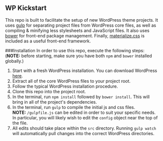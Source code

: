 ## WP Kickstart
This repo is built to facilitate the setup of new WordPress theme projects.  It uses [gulp](http://gulpjs.com/) for separating project files from WordPress core files, as well as compiling & minifying less stylesheets and JavaScript files.  It also uses [bower](http://bower.io) for front-end package management. Finally, [materialize.css](http://materializecss.com/) is included as a useful front-end framework.

###Installation
In order to use this repo, execute the following steps:
(**NOTE:** before starting, make sure you have both `npm` and `bower` installed globally.)

 1. Start with a fresh WordPress installation.  You can download WordPress [here](https://wordpress.org/download/).
 2. Extract all of the core WordPress files to your project root.
 3. Follow the typical WordPress installation procedure.
 4. Clone this repo into the project root.
 5. In the terminal, run `npm install` followed by `bower install`.  This will bring in all of the project's dependencies.
 6. In the terminal, run `gulp` to compile the initial js and css files.  
**NOTE:** `/gulpfile.js` can be edited in order to suit your specific needs.  In particular, you will likely wish to edit the `config` object near the top of the file. 
 7. All edits should take place within the `src` directory.  Running `gulp watch` will automatically pull changes into the correct WordPress directories.